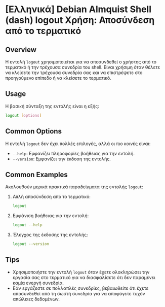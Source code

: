 # [Ελληνικά] Debian Almquist Shell (dash) logout Χρήση: Αποσύνδεση από το τερματικό

## Overview
Η εντολή `logout` χρησιμοποιείται για να αποσυνδεθεί ο χρήστης από το τερματικό ή την τρέχουσα συνεδρία του shell. Είναι χρήσιμη όταν θέλετε να κλείσετε την τρέχουσα συνεδρία σας και να επιστρέψετε στο προηγούμενο επίπεδο ή να κλείσετε το τερματικό.

## Usage
Η βασική σύνταξη της εντολής είναι η εξής:

```sh
logout [options]
```

## Common Options
Η εντολή `logout` δεν έχει πολλές επιλογές, αλλά οι πιο κοινές είναι:

- `--help`: Εμφανίζει πληροφορίες βοήθειας για την εντολή.
- `--version`: Εμφανίζει την έκδοση της εντολής.

## Common Examples
Ακολουθούν μερικά πρακτικά παραδείγματα της εντολής `logout`:

1. Απλή αποσύνδεση από το τερματικό:
   ```sh
   logout
   ```

2. Εμφάνιση βοήθειας για την εντολή:
   ```sh
   logout --help
   ```

3. Έλεγχος της έκδοσης της εντολής:
   ```sh
   logout --version
   ```

## Tips
- Χρησιμοποιήστε την εντολή `logout` όταν έχετε ολοκληρώσει την εργασία σας στο τερματικό για να διασφαλίσετε ότι δεν παραμένει καμία ενεργή συνεδρία.
- Εάν εργάζεστε σε πολλαπλές συνεδρίες, βεβαιωθείτε ότι έχετε αποσυνδεθεί από τη σωστή συνεδρία για να αποφύγετε τυχόν απώλειες δεδομένων.